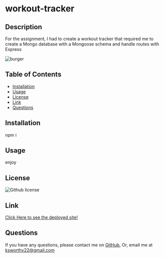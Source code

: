 # workout-tracker

  ## Description
  For the assignment, I had to create a workout tracker that required me to create a Mongo database with a Mongoose schema and handle routes with Express

   ![burger](./assets/workouttracker.gif)

  ## Table of Contents

  * [Installation](#Installation)
  * [Usage](#usage)
  * [License](#License)
  * [Link](#Link)
  * [Questions](#Questions)

  ## Installation

  npm i

  ## Usage
  enjoy

  ## License

![Github license](https://img.shields.io/badge/license-MIT-blue.svg)

## Link
[Click Here to see the deployed site!](https://frozen-beach-01445.herokuapp.com/)


  ## Questions
  If you have any questions, please contact me on [GitHub](http://github.com/oksimone), Or, email me at ksworthy22@gmail.com
